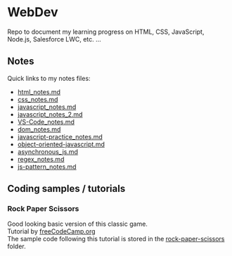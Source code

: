 # WebDev
Repo to document my learning progress on HTML, CSS, JavaScript, Node.js, Salesforce LWC, etc. … <br>

## Notes
Quick links to my notes files: <br>
* [html_notes.md](https://github.com/HeikoKramer/webDev/blob/main/html_notes.md)
* [css_notes.md](https://github.com/HeikoKramer/webDev/blob/main/css_notes.md)
* [javascript_notes.md](https://github.com/HeikoKramer/JavaScript/blob/main/javascript_notes.md)
* [javascript_notes_2.md](https://github.com/HeikoKramer/JavaScript/blob/main/javascript_notes_2.md)
* [VS-Code_notes.md](https://github.com/HeikoKramer/webDev/blob/main/VS-Code_notes.md)
* [dom_notes.md](https://github.com/HeikoKramer/webDev/blob/main/dom_notes.md)
* [javascript-practice_notes.md](https://github.com/HeikoKramer/webDev/blob/main/javascript-practice_notes.md)
* [object-oriented-javascript.md](https://github.com/HeikoKramer/webDev/blob/main/object_oriented_javascript.md)
* [asynchronous_js.md](https://github.com/HeikoKramer/webDev/blob/main/asynchronous_js.md)
* [regex_notes.md](https://github.com/HeikoKramer/webDev/blob/main/regex_notes.md)
* [js-pattern_notes.md](https://github.com/HeikoKramer/webDev/blob/main/js-pattern_notes.md)

## Coding samples / tutorials
### Rock Paper Scissors
Good looking basic version of this classic game. <br>
Tutorial by [freeCodeCamp.org](https://youtu.be/jaVNP3nIAv0) <br>
The sample code following this tutorial is stored in the [rock-paper-scissors](https://github.com/HeikoKramer/webDev/tree/main/tutorials/rock-paper-scissors) folder. <br>
